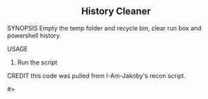 
<h2 align="center"> History Cleaner </h2>

SYNOPSIS
Empty the temp folder and recycle bin, clear run box and powershell history.

USAGE
1. Run the script

CREDIT
this code was pulled from I-Am-Jakoby's recon script. 

#>
